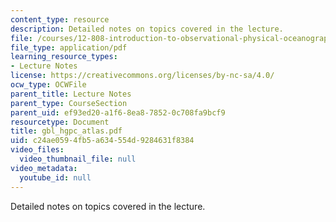 ```yaml
---
content_type: resource
description: Detailed notes on topics covered in the lecture.
file: /courses/12-808-introduction-to-observational-physical-oceanography-fall-2004/c24ae0594fb5a634554d9284631f8384_gbl_hgpc_atlas.pdf
file_type: application/pdf
learning_resource_types:
- Lecture Notes
license: https://creativecommons.org/licenses/by-nc-sa/4.0/
ocw_type: OCWFile
parent_title: Lecture Notes
parent_type: CourseSection
parent_uid: ef93ed20-a1f6-8ea8-7852-0c708fa9bcf9
resourcetype: Document
title: gbl_hgpc_atlas.pdf
uid: c24ae059-4fb5-a634-554d-9284631f8384
video_files:
  video_thumbnail_file: null
video_metadata:
  youtube_id: null
---
```

Detailed notes on topics covered in the lecture.